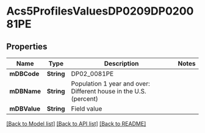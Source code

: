# Acs5ProfilesValuesDP0209DP020081PE

## Properties
Name | Type | Description | Notes
------------ | ------------- | ------------- | -------------
**mDBCode** | **String** | DP02_0081PE | 
**mDBName** | **String** | Population 1 year and over: Different house in the U.S. (percent) | 
**mDBValue** | **String** | Field value | 

[[Back to Model list]](../README.md#documentation-for-models) [[Back to API list]](../README.md#documentation-for-api-endpoints) [[Back to README]](../README.md)



